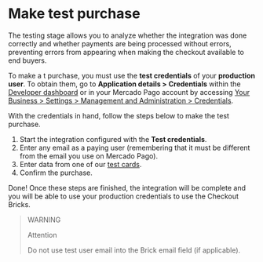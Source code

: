 # Make test purchase

The testing stage allows you to analyze whether the integration was done correctly and whether payments are being processed without errors, preventing errors from appearing when making the checkout available to end buyers.

To make a t purchase, you must use the **test credentials** of your **production user**. To obtain them, go to **Application details > Credentials** within the [Developer dashboard](/developers/panel/app) or in your Mercado Pago account by accessing [Your Business > Settings > Management and Administration > Credentials](https://www.mercadopago[FAKER][URL][DOMAIN]/settings/account/credentials).

With the credentials in hand, follow the steps below to make the test purchase.

1. Start the integration configured with the **Test credentials**.
2. Enter any email as a paying user (remembering that it must be different from the email you use on Mercado Pago).
4. Enter data from one of our [test cards](/developers/en/guides/additional-content/your-integrations/test-cards).
3. Confirm the purchase.

Done! Once these steps are finished, the integration will be complete and you will be able to use your production credentials to use the Checkout Bricks.

> WARNING
>
> Attention
>
> Do not use test user email into the Brick email field (if applicable).